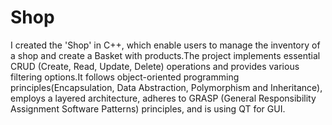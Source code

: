 # Shop
I created the 'Shop' in C++, which enable users to manage the inventory of a shop and  create a Basket with products.The project implements essential CRUD (Create, Read, Update, Delete) operations and provides various filtering options.It follows object-oriented programming principles(Encapsulation, Data Abstraction, Polymorphism and Inheritance), employs a layered architecture, adheres to GRASP (General Responsibility Assignment Software Patterns) principles, and is using QT for GUI.  
